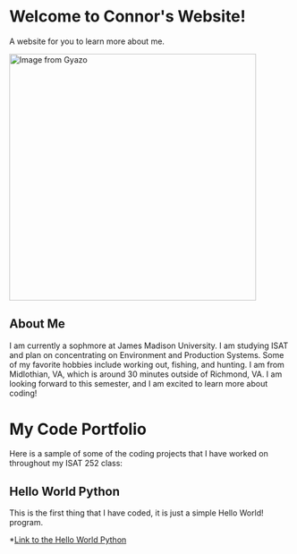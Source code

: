 # Welcome to Connor's Website!

A website for you to learn more about me.



<a href="https://gyazo.com/bd1bc75d908349c8baebd95a607abf4c"><img src="https://i.gyazo.com/bd1bc75d908349c8baebd95a607abf4c.png" alt="Image from Gyazo" width="440.8"/></a>


## About Me 

I am currently a sophmore at James Madison University. I am studying ISAT and plan on concentrating on Environment and Production Systems. Some of my favorite hobbies include working out, fishing, and hunting. I am from Midlothian, VA, which is around 30 minutes outside of Richmond, VA. I am looking forward to this semester, and I am excited to learn more about coding!

# My Code Portfolio 

Here is a sample of some of the coding projects that I have worked on throughout my ISAT 252 class:

## Hello World Python

This is the first thing that I have coded, it is just a simple Hello World! program.

*[Link to the Hello World Python](https://github.com/Gavincj13/hello-world-python)



